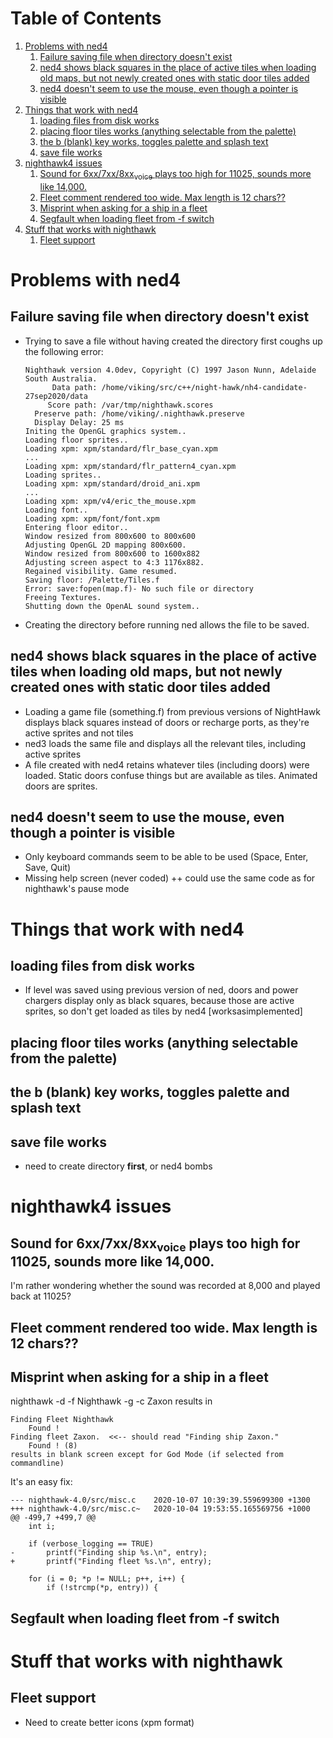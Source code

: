 
# Table of Contents

1.  [Problems with ned4](#orga98e19b)
    1.  [Failure saving file when directory doesn't exist](#org203afd0)
    2.  [ned4 shows black squares in the place of active tiles when loading old maps, but not newly created ones with static door tiles added](#orgfc16f68)
    3.  [ned4 doesn't seem to use the mouse, even though a pointer is visible](#org8dfa39b)
2.  [Things that work with ned4](#orgeec9bb8)
    1.  [loading files from disk works](#orgbfdacd2)
    2.  [placing floor tiles works (anything selectable from the palette)](#org358ab24)
    3.  [the b (blank) key works, toggles palette and splash text](#orgd31a406)
    4.  [save file works](#org6e4cc6a)
3.  [nighthawk4 issues](#org5cb066b)
    1.  [Sound for 6xx/7xx/8xx<sub>voice</sub> plays too high for 11025, sounds more like 14,000.](#org016e4a3)
    2.  [Fleet comment rendered too wide. Max length is 12 chars??](#org70c22ca)
    3.  [Misprint when asking for a ship in a fleet](#org4a4a382)
    4.  [Segfault when loading fleet from -f switch](#org4a120a5)
4.  [Stuff that works with nighthawk](#orgf2744e1)
    1.  [Fleet support](#org52044e8)



<a id="orga98e19b"></a>

# Problems with ned4


<a id="org203afd0"></a>

## Failure saving file when directory doesn't exist

-   Trying to save a file without having created the directory first coughs up the following error:
    
        Nighthawk version 4.0dev, Copyright (C) 1997 Jason Nunn, Adelaide South Australia.
              Data path: /home/viking/src/c++/night-hawk/nh4-candidate-27sep2020/data
             Score path: /var/tmp/nighthawk.scores
          Preserve path: /home/viking/.nighthawk.preserve
          Display Delay: 25 ms
        Initing the OpenGL graphics system..
        Loading floor sprites..
        Loading xpm: xpm/standard/flr_base_cyan.xpm
        ...
        Loading xpm: xpm/standard/flr_pattern4_cyan.xpm
        Loading sprites..
        Loading xpm: xpm/standard/droid_ani.xpm
        ...
        Loading xpm: xpm/v4/eric_the_mouse.xpm
        Loading font..
        Loading xpm: xpm/font/font.xpm
        Entering floor editor..
        Window resized from 800x600 to 800x600
        Adjusting OpenGL 2D mapping 800x600.
        Window resized from 800x600 to 1600x882
        Adjusting screen aspect to 4:3 1176x882.
        Regained visibility. Game resumed.
        Saving floor: /Palette/Tiles.f
        Error: save:fopen(map.f)- No such file or directory
        Freeing Textures.
        Shutting down the OpenAL sound system..
-   Creating the directory before running ned allows the file to be saved.


<a id="orgfc16f68"></a>

## ned4 shows black squares in the place of active tiles when loading old maps, but not newly created ones with static door tiles added

-   Loading a game file (something.f) from previous versions of NightHawk displays black squares instead of doors or recharge ports, as they're active sprites and not tiles
-   ned3 loads the same file and displays all the relevant tiles, including active sprites
-   A file created with ned4 retains whatever tiles (including doors) were loaded. Static doors confuse things but are available as tiles. Animated doors are sprites.


<a id="org8dfa39b"></a>

## ned4 doesn't seem to use the mouse, even though a pointer is visible

-   Only keyboard commands seem to be able to be used (Space, Enter, Save, Quit)
-   Missing help screen (never coded)
    ++ could use the same code as for nighthawk's pause mode


<a id="orgeec9bb8"></a>

# Things that work with ned4


<a id="orgbfdacd2"></a>

## loading files from disk works

-   If level was saved using previous version of ned, doors and power chargers display only as black squares, because those are active sprites, so don't get loaded as tiles by ned4 [worksasimplemented]


<a id="org358ab24"></a>

## placing floor tiles works (anything selectable from the palette)


<a id="orgd31a406"></a>

## the b (blank) key works, toggles palette and splash text


<a id="org6e4cc6a"></a>

## save file works

-   need to create directory **first**, or ned4 bombs


<a id="org5cb066b"></a>

# nighthawk4 issues


<a id="org016e4a3"></a>

## Sound for 6xx/7xx/8xx<sub>voice</sub> plays too high for 11025, sounds more like 14,000.

I'm rather wondering whether the sound was recorded at 8,000 and played back at 11025?


<a id="org70c22ca"></a>

## Fleet comment rendered too wide. Max length is 12 chars??


<a id="org4a4a382"></a>

## Misprint when asking for a ship in a fleet

nighthawk -d <datadir> -f Nighthawk -g -c Zaxon results in

    Finding Fleet Nighthawk
        Found !
    Finding fleet Zaxon.  <<-- should read "Finding ship Zaxon."
        Found ! (8)
    results in blank screen except for God Mode (if selected from commandline)

It's an easy fix:

    --- nighthawk-4.0/src/misc.c	2020-10-07 10:39:39.559699300 +1300
    +++ nighthawk-4.0/src/misc.c~	2020-10-04 19:53:55.165569756 +1000
    @@ -499,7 +499,7 @@
    	int i;
    
    	if (verbose_logging == TRUE)
    -		printf("Finding ship %s.\n", entry);
    +		printf("Finding fleet %s.\n", entry);
    
    	for (i = 0; *p != NULL; p++, i++) {
    		if (!strcmp(*p, entry)) {


<a id="org4a120a5"></a>

## Segfault when loading fleet from -f switch


<a id="orgf2744e1"></a>

# Stuff that works with nighthawk


<a id="org52044e8"></a>

## Fleet support

-   Need to create better icons (xpm format)

